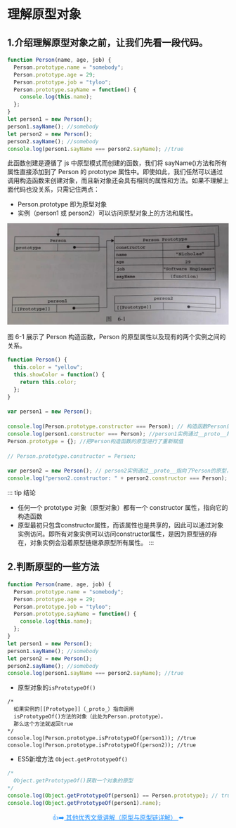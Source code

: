 # 理解原型对象

## 1.介绍理解原型对象之前，让我们先看一段代码。

```js
function Person(name, age, job) {
  Person.prototype.name = "somebody";
  Person.prototype.age = 29;
  Person.prototype.job = "tyloo";
  Person.prototype.sayName = function() {
    console.log(this.name);
  };
}
let person1 = new Person();
person1.sayName(); //somebody
let person2 = new Person();
person2.sayName(); //somebody
console.log(person1.sayName === person2.sayName); //true
```

此函数创建是遵循了 js 中原型模式而创建的函数，我们将 sayName()方法和所有属性直接添加到了 Person 的 prototype 属性中。即使如此，我们任然可以通过调用构造函数来创建对象，而且新对象还会具有相同的属性和方法。如果不理解上面代码也没关系，只需记住两点：

- Person.prototype 即为原型对象
- 实例（person1 或 person2）可以访问原型对象上的方法和属性。

![RUNOOB 图标](../assets/1.jpg)

图 6-1 展示了 Person 构造函数，Person 的原型属性以及现有的两个实例之间的关系。

```js
function Person() {
  this.color = "yellow";
  this.showColor = function() {
    return this.color;
  };
}

var person1 = new Person();

console.log(Person.prototype.constructor === Person); // 构造函数Person的默认对象的constructor // 属性
console.log(person1.constructor === Person); //person1实例通过__proto__指向了Person的原型，所以具有了 // person1实例可以访问到constructor
Person.prototype = {}; //把Person构造函数的原型进行了重新赋值

// Person.prototype.constructor = Person;

var person2 = new Person(); // person2实例通过__proto__指向了Person的原型，此时Person的原型是{}，这个空对象的 // constructor 的值不是Person了，而是Object
console.log("person2.constructor: " + person2.constructor === Person); // false
```
::: tip 结论
- 任何一个 prototype 对象（原型对象）都有一个 constructor 属性，指向它的构造函数
- 原型最初只包含constructor属性，而该属性也是共享的，因此可以通过对象实例访问。即所有对象实例可以访问constructor属性，是因为原型链的存在，对象实例会沿着原型链继承原型所有属性。
:::

## 2.判断原型的一些方法

```js
function Person(name, age, job) {
  Person.prototype.name = "somebody";
  Person.prototype.age = 29;
  Person.prototype.job = "tyloo";
  Person.prototype.sayName = function() {
    console.log(this.name);
  };
}
let person1 = new Person();
person1.sayName(); //somebody
let person2 = new Person();
person2.sayName(); //somebody
console.log(person1.sayName === person2.sayName); //true
```

- 原型对象的`isPrototypeOf()`

``` JS
/* 
  如果实例的[[Prototype]]（_proto_）指向调用 
  isPrototypeOf()方法的对象（此处为Person.prototype），
  那么这个方法就返回true
*/
console.log(Person.prototype.isPrototypeOf(person1)); //true
console.log(Person.prototype.isPrototypeOf(person2)); //true
```

- ES5新增方法 `Object.getPrototypeOf()`

``` js
/* 
  Object.getPrototypeOf()获取一个对象的原型
*/
console.log(Object.getPrototypeOf(person1) == Person.prototype); // true 
console.log(Object.getPrototypeOf(person1).name);
```


<p class="codepart-title"> 👍➡️<a href="https://github.com/ljianshu/Blog/issues/18"  target = "_blank">
其他优秀文章讲解（原型与原型链详解）
</a>⬅️</p>

<style scoped>
.codepart-title{
 text-align:center;
 color:dodgerblue
}
.codepart-title a{
     color:dodgerblue
}
</style>
